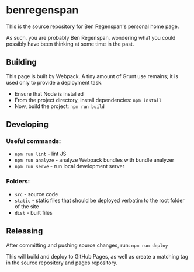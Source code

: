 benregenspan
============

This is the source repository for Ben Regenspan's personal home page.

As such, you are probably Ben Regenspan, wondering what you could possibly
have been thinking at some time in the past.


Building
--------

This page is built by Webpack. A tiny amount of Grunt use remains; it is used
only to provide a deployment task.

 * Ensure that Node is installed
 * From the project directory, install dependencies: `npm install`
 * Now, build the project: `npm run build`


Developing
----------

### Useful commands:
 * `npm run lint` - lint JS
 * `npm run analyze` - analyze Webpack bundles with bundle analyzer
 * `npm run serve` - run local development server

### Folders:
 * `src` - source code
 * `static` - static files that should be deployed verbatim to the root folder of the site
 * `dist` - built files


Releasing
---------

After committing and pushing source changes, run:
`npm run deploy`

This will build and deploy to GitHub Pages, as well as create a matching
tag in the source repository and pages repository.

